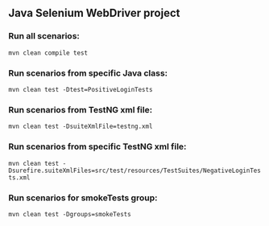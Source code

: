 ## Java Selenium WebDriver project

### Run all scenarios:

```mvn clean compile test```

### Run scenarios from specific Java class:

```mvn clean test -Dtest=PositiveLoginTests```

### Run scenarios from TestNG xml file:

```mvn clean test -DsuiteXmlFile=testng.xml```

### Run scenarios from specific TestNG xml file:

```mvn clean test -Dsurefire.suiteXmlFiles=src/test/resources/TestSuites/NegativeLoginTests.xml```

### Run scenarios for smokeTests group:

```mvn clean test -Dgroups=smokeTests```
